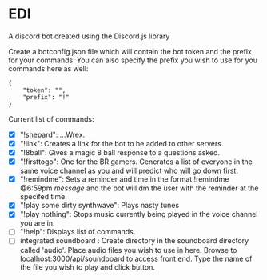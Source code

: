 # EDI
A discord bot created using the Discord.js library

Create a botconfig.json file which will contain the bot token and the prefix for your commands. You can also specify the prefix you wish to use for you commands here as well:

```
{
    "token": "",
    "prefix": "!"
}
```

Current list of commands:


- [x] "!shepard":   ...Wrex.
- [x] "!link": Creates a link for the bot to be added to other servers.
- [x] "!8ball": Gives a magic 8 ball response to a questions asked.
- [x] "!firsttogo": One for the BR gamers. Generates a list of everyone in the same voice channel as you and will predict who will go down first.
- [x] "!remindme": Sets a reminder and time in the format !remindme @6:59pm *message* and the bot will dm the user with the reminder at the specifed time.
- [x] "!play some dirty synthwave": Plays nasty tunes 
- [x] "!play nothing": Stops music currently being played in the voice channel you are in.
- [ ] "!help": Displays list of commands.
- [ ] integrated soundboard : Create directory in the soundboard directory called 'audio'. Place audio files you wish to use in here. Browse to localhost:3000/api/soundboard to access front end. Type the name of the file you wish to play and click button.
